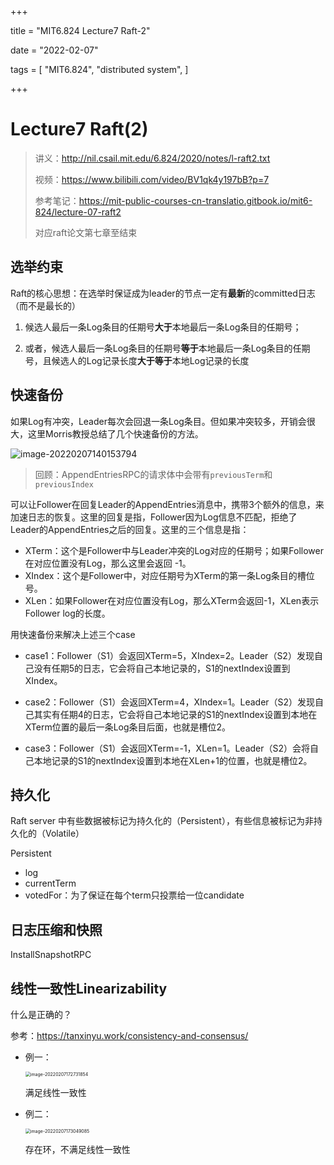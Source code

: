 +++

title = "MIT6.824 Lecture7 Raft-2"

date = "2022-02-07"

tags = [
    "MIT6.824",
    "distributed system",
]

+++

# Lecture7 Raft(2)

> 讲义：http://nil.csail.mit.edu/6.824/2020/notes/l-raft2.txt
>
> 视频：https://www.bilibili.com/video/BV1qk4y197bB?p=7
>
> 参考笔记：https://mit-public-courses-cn-translatio.gitbook.io/mit6-824/lecture-07-raft2
>
> 对应raft论文第七章至结束

## 选举约束

Raft的核心思想：在选举时保证成为leader的节点一定有**最新**的committed日志（而不是最长的）

1. 候选人最后一条Log条目的任期号**大于**本地最后一条Log条目的任期号；

2. 或者，候选人最后一条Log条目的任期号**等于**本地最后一条Log条目的任期号，且候选人的Log记录长度**大于等于**本地Log记录的长度

## 快速备份

如果Log有冲突，Leader每次会回退一条Log条目。但如果冲突较多，开销会很大，这里Morris教授总结了几个快速备份的方法。

![image-20220207140153794](https://cyzblog.oss-cn-beijing.aliyuncs.com/macimg/image-20220207140153794.png)

> 回顾：AppendEntriesRPC的请求体中会带有`previousTerm`和`previousIndex`

可以让Follower在回复Leader的AppendEntries消息中，携带3个额外的信息，来加速日志的恢复。这里的回复是指，Follower因为Log信息不匹配，拒绝了Leader的AppendEntries之后的回复。这里的三个信息是指：

- XTerm：这个是Follower中与Leader冲突的Log对应的任期号；如果Follower在对应位置没有Log，那么这里会返回 -1。
- XIndex：这个是Follower中，对应任期号为XTerm的第一条Log条目的槽位号。
- XLen：如果Follower在对应位置没有Log，那么XTerm会返回-1，XLen表示Follower log的长度。

用快速备份来解决上述三个case

* case1：Follower（S1）会返回XTerm=5，XIndex=2。Leader（S2）发现自己没有任期5的日志，它会将自己本地记录的，S1的nextIndex设置到XIndex。

* case2：Follower（S1）会返回XTerm=4，XIndex=1。Leader（S2）发现自己其实有任期4的日志，它会将自己本地记录的S1的nextIndex设置到本地在XTerm位置的最后一条Log条目后面，也就是槽位2。

* case3：Follower（S1）会返回XTerm=-1，XLen=1。Leader（S2）会将自己本地记录的S1的nextIndex设置到本地在XLen+1的位置，也就是槽位2。

## 持久化

Raft server 中有些数据被标记为持久化的（Persistent），有些信息被标记为非持久化的（Volatile）

Persistent

* log
* currentTerm
* votedFor：为了保证在每个term只投票给一位candidate

## 日志压缩和快照

InstallSnapshotRPC





## 线性一致性Linearizability

什么是正确的？

参考：https://tanxinyu.work/consistency-and-consensus/

* 例一：

  <img src="https://cyzblog.oss-cn-beijing.aliyuncs.com/macimg/image-20220207172731854.png" alt="image-20220207172731854" style="zoom:50%;" />

  满足线性一致性

* 例二：

  <img src="https://cyzblog.oss-cn-beijing.aliyuncs.com/macimg/image-20220207173049085.png" alt="image-20220207173049085" style="zoom:50%;" />

  存在环，不满足线性一致性